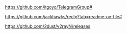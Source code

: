 https://github.com/itgoyo/TelegramGroup#

https://github.com/jackhawks/rectg?tab=readme-ov-file#

https://github.com/2dust/v2rayN/releases
